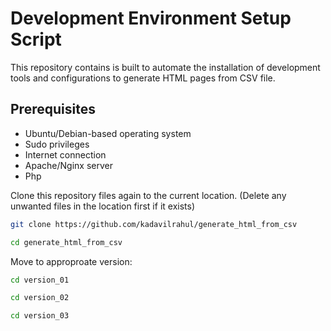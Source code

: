 # Development Environment Setup Script

This repository contains is built to automate the installation of development tools and configurations to generate HTML pages from CSV file.

## Prerequisites

- Ubuntu/Debian-based operating system
- Sudo privileges
- Internet connection
- Apache/Nginx server
- Php

Clone this repository files again to the current location. (Delete any unwanted files in the location first if it exists)

```bash
git clone https://github.com/kadavilrahul/generate_html_from_csv
```

```bash
cd generate_html_from_csv
```

Move to approproate version:

```bash
cd version_01
```
```bash
cd version_02
```
```bash
cd version_03
```
